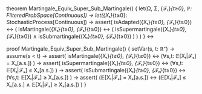 theorem Martingale_Equiv_Super_Sub_Martingale() {
  let(Ω, Σ, {ℱₜ}_{t≥0}, ℙ: FilteredProbSpace[Continuous]) →
  let({Xₜ}_{t≥0}: StochasticProcess[Continuous]) →
  assert(
    isAdapted({Xₜ}_{t≥0}, {ℱₜ}_{t≥0}) ↔
    (
      isMartingale({Xₜ}_{t≥0}, {ℱₜ}_{t≥0}) ↔
      (
        isSupermartingale({Xₜ}_{t≥0}, {ℱₜ}_{t≥0}) ∧
        isSubmartingale({Xₜ}_{t≥0}, {ℱₜ}_{t≥0})
      )
    )
  )
} ↔

proof Martingale_Equiv_Super_Sub_Martingale() {
  setVar(s, t: ℝ⁺) →
  assume(s < t) →
  assert(
    isMartingale({Xₜ}_{t≥0}, {ℱₜ}_{t≥0}) ↔
    (∀s,t: 𝔼[Xₜ|ℱₛ] = Xₛ[a.s.])
  ) →
  assert(
    isSupermartingale({Xₜ}_{t≥0}, {ℱₜ}_{t≥0}) ↔
    (∀s,t: 𝔼[Xₜ|ℱₛ] ≤ Xₛ[a.s.])
  ) →
  assert(
    isSubmartingale({Xₜ}_{t≥0}, {ℱₜ}_{t≥0}) ↔
    (∀s,t: 𝔼[Xₜ|ℱₛ] ≥ Xₛ[a.s.])
  ) →
  assert(
    (𝔼[Xₜ|ℱₛ] = Xₛ[a.s.]) ↔
    (𝔼[Xₜ|ℱₛ] ≤ Xₛ[a.s.] ∧ 𝔼[Xₜ|ℱₛ] ≥ Xₛ[a.s.])
  )
}